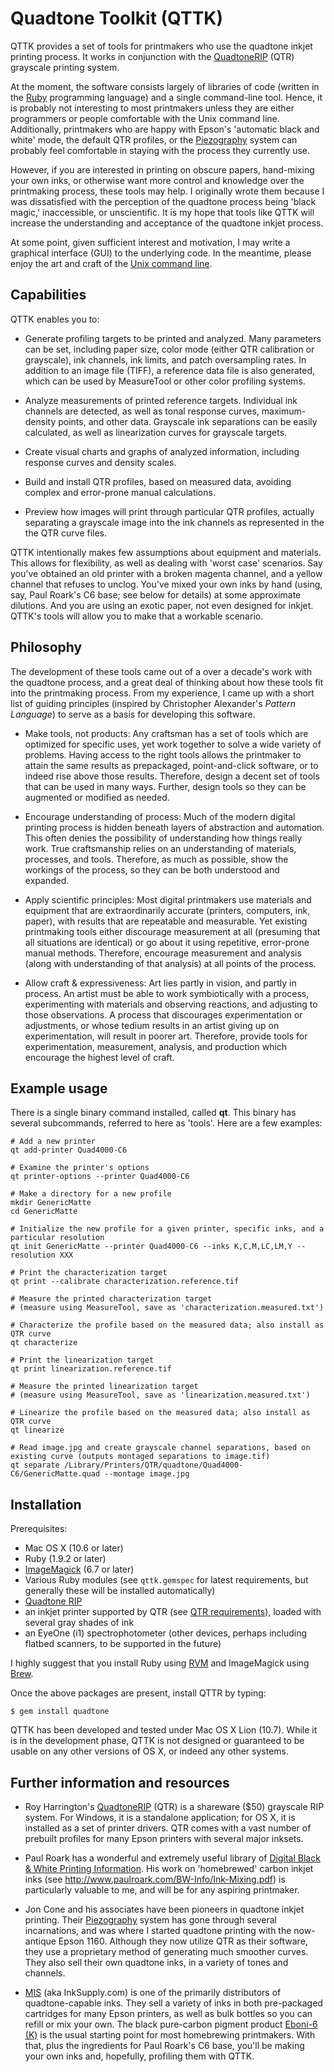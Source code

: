 # Quadtone Toolkit (QTTK)

QTTK provides a set of tools for printmakers who use the quadtone inkjet printing process.  It works in conjunction with the [QuadtoneRIP](http://www.quadtonerip.com) (QTR) grayscale printing system.

At the moment, the software consists largely of libraries of code (written in the [Ruby](http://ruby-lang.org) programming language) and a single command-line tool.  Hence, it is probably not interesting to most printmakers unless they are either programmers or people comfortable with the Unix command line.  Additionally, printmakers who are happy with Epson's 'automatic black and white' mode, the default QTR profiles, or the [Piezography](http://piezography.com) system can probably feel comfortable in staying with the process they currently use.

However, if you are interested in printing on obscure papers, hand-mixing your own inks, or otherwise want more control and knowledge over the printmaking process, these tools may help.  I originally wrote them because I was dissatisfied with the perception of the quadtone process being 'black magic,' inaccessible, or unscientific.  It is my hope that tools like QTTK will increase the understanding and acceptance of the quadtone inkjet process.

At some point, given sufficient interest and motivation, I may write a graphical interface (GUI) to the underlying code.  In the meantime, please enjoy the art and craft of the [Unix command line](http://en.wikipedia.org/wiki/Command-line_interface).


## Capabilities

QTTK enables you to:

  - Generate profiling targets to be printed and analyzed.  Many parameters can be set, including paper size, color mode (either QTR calibration or grayscale), ink channels, ink limits, and patch oversampling rates.  In addition to an image file (TIFF), a reference data file is also generated, which can be used by MeasureTool or other color profiling systems.
  
  - Analyze measurements of printed reference targets.  Individual ink channels are detected, as well as tonal response curves, maximum-density points, and other data.  Grayscale ink separations can be easily calculated, as well as linearization curves for grayscale targets.
  
  - Create visual charts and graphs of analyzed information, including response curves and density scales.
  
  - Build and install QTR profiles, based on measured data, avoiding complex and error-prone manual calculations.
  
  - Preview how images will print through particular QTR profiles, actually separating a grayscale image into the ink channels as represented in the the QTR curve files.

QTTK intentionally makes few assumptions about equipment and materials. This allows for flexibility, as well as dealing with 'worst case' scenarios. Say you've obtained an old printer with a broken magenta channel, and a yellow channel that refuses to unclog. You've mixed your own inks by hand (using, say, Paul Roark's C6 base; see below for details) at some approximate dilutions. And you are using an exotic paper, not even designed for inkjet. QTTK's tools will allow you to make that a workable scenario.


## Philosophy

The development of these tools came out of a over a decade's work with the quadtone process, and a great deal of thinking about how these tools fit into the printmaking process.  From my experience, I came up with a short list of guiding principles (inspired by Christopher Alexander's *Pattern Language*) to serve as a basis for developing this software.

  - Make tools, not products: Any craftsman has a set of tools which are optimized for specific uses, yet work together to solve a wide variety of problems. Having access to the right tools allows the printmaker to attain the same results as prepackaged, point-and-click software, or to indeed rise above those results. Therefore, design a decent set of tools that can be used in many ways. Further, design tools so they can be augmented or modified as needed.
  
  - Encourage understanding of process: Much of the modern digital printing process is hidden beneath layers of abstraction and automation. This often denies the possibility of understanding how things really work. True craftsmanship relies on an understanding of materials, processes, and tools. Therefore, as much as possible, show the workings of the process, so they can be both understood and expanded.
  
  - Apply scientific principles: Most digital printmakers use materials and equipment that are extraordinarily accurate (printers, computers, ink, paper), with results that are repeatable and measurable. Yet existing printmaking tools either discourage measurement at all (presuming that all situations are identical) or go about it using repetitive, error-prone manual methods. Therefore, encourage measurement and analysis (along with understanding of that analysis) at all points of the process.
  
  - Allow craft & expressiveness: Art lies partly in vision, and partly in process. An artist must be able to work symbiotically with a process, experimenting with materials and observing reactions, and adjusting to those observations. A process that discourages experimentation or adjustments, or whose tedium results in an artist giving up on experimentation, will result in poorer art. Therefore, provide tools for experimentation, measurement, analysis, and production which encourage the highest level of craft.


## Example usage

There is a single binary command installed, called **qt**.  This binary has several subcommands, referred to here as 'tools'.  Here are a few examples:
    
    # Add a new printer
    qt add-printer Quad4000-C6
    
    # Examine the printer's options
    qt printer-options --printer Quad4000-C6
    
    # Make a directory for a new profile
    mkdir GenericMatte
    cd GenericMatte
    
    # Initialize the new profile for a given printer, specific inks, and a particular resolution
    qt init GenericMatte --printer Quad4000-C6 --inks K,C,M,LC,LM,Y --resolution XXX
    
    # Print the characterization target
    qt print --calibrate characterization.reference.tif
    
    # Measure the printed characterization target
    # (measure using MeasureTool, save as 'characterization.measured.txt')
    
    # Characterize the profile based on the measured data; also install as QTR curve
    qt characterize

    # Print the linearization target
    qt print linearization.reference.tif
    
    # Measure the printed linearization target
    # (measure using MeasureTool, save as 'linearization.measured.txt')
    
    # Linearize the profile based on the measured data; also install as QTR curve
    qt linearize

    # Read image.jpg and create grayscale channel separations, based on existing curve (outputs montaged separations to image.tif)
    qt separate /Library/Printers/QTR/quadtone/Quad4000-C6/GenericMatte.quad --montage image.jpg
  

## Installation

Prerequisites:

- Mac OS X (10.6 or later)
- Ruby (1.9.2 or later)
- [ImageMagick](http://www.imagemagick.org) (6.7 or later)
- Various Ruby modules (see `qttk.gemspec` for latest requirements, but generally these will be installed automatically)
- [Quadtone RIP](http://www.quadtonerip.com)
- an inkjet printer supported by QTR (see [QTR requirements](http://www.quadtonerip.com/html/QTRrequire.html)), loaded with several gray shades of ink
- an EyeOne (i1) spectrophotometer (other devices, perhaps including flatbed scanners, to be supported in the future)

I highly suggest that you install Ruby using [RVM](https://rvm.beginrescueend.com/) and ImageMagick using [Brew](https://github.com/mxcl/homebrew).

Once the above packages are present, install QTTR by typing:

    $ gem install quadtone

QTTK has been developed and tested under Mac OS X Lion (10.7).  While it is in the development phase, QTTK is not designed or guaranteed to be usable on any other versions of OS X, or indeed any other systems.


## Further information and resources

- Roy Harrington's [QuadtoneRIP](http://www.quadtonerip.com) (QTR) is a shareware ($50) grayscale RIP system.  For Windows, it is a standalone application; for OS X, it is installed as a set of printer drivers.  QTR comes with a vast number of prebuilt profiles for many Epson printers with several major inksets.

- Paul Roark has a wonderful and extremely useful library of [Digital Black & White Printing Information](http://www.paulroark.com/BW-Info/).  His work on 'homebrewed' carbon inkjet inks (see <http://www.paulroark.com/BW-Info/Ink-Mixing.pdf>) is particularly valuable to me, and will be for any aspiring printmaker.

- Jon Cone and his associates have been pioneers in quadtone inkjet printing.  Their [Piezography](http://piezography.com) system has gone through several incarnations, and was where I started quadtone printing with the now-antique Epson 1160.  Although they now utilize QTR as their software, they use a proprietary method of generating much smoother curves.  They also sell their own quadtone inks, in a variety of tones and channels.

- [MIS](http://www.inksupply.com/bwpage.cfm) (aka InkSupply.com) is one of the primarily distributors of quadtone-capable inks.  They sell a variety of inks in both pre-packaged cartridges for many Epson printers, as well as bulk bottles so you can refill or mix your own.  The black pure-carbon pigment product [Eboni-6 (K)](http://www.inksupply.com/product-details.cfm?pn=UT-HEXPT-K) is the usual starting point for most homebrewing printmakers.  With that, plus the ingredients for Paul Roark's C6 base, you'll be making your own inks and, hopefully, profiling them with QTTK.